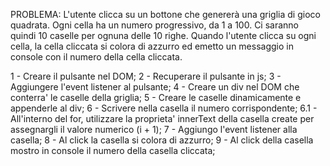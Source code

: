 PROBLEMA: L'utente clicca su un bottone che genererà una griglia di gioco quadrata. Ogni cella ha un numero progressivo, da 1 a 100. Ci saranno quindi 10 caselle per ognuna delle 10 righe. Quando l'utente clicca su ogni cella, la cella cliccata si colora di azzurro ed emetto un messaggio in console con il numero della cella cliccata.

1 - Creare il pulsante nel DOM;
2 - Recuperare il pulsante in js;
3 - Aggiungere l'event listener al pulsante;
4 - Creare un div nel DOM che conterra' le caselle della griglia;
5 - Creare le caselle dinamicamente e appenderle al div;
6 - Scrivere nella casella il numero corrispondente;
6.1 - All'interno del for, utilizzare la proprieta' innerText della casella create per assegnargli il valore numerico (i + 1);
7 - Aggiungo l'event listener alla casella;
8 - Al click la casella si colora di azzurro;
9 - Al click della casella mostro in console il numero della casella cliccata;

